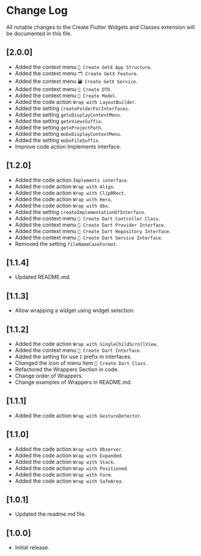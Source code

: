 # Change Log

All notable changes to the Create Flutter Widgets and Classes extension will be documented in this file.

## [2.0.0]

- Added the context menu `📂 Create GetX App Structure`.
- Added the context menu `🗂️ Create GetX Feature`.
- Added the context menu `🗃️ Create GetX Service`.
- Added the context menu `📝 Create DTO`.
- Added the context menu `📝 Create Model`.
- Added the code action `Wrap with LayoutBuilder`.
- Added the setting `createFolderForInterfaces`.
- Added the setting `getxDisplayContextMenu`.
- Added the setting `getxViewsSuffix`.
- Added the setting `getxProjectPath`.
- Added the setting `mobxDisplayContextMenu`.
- Added the setting `mobxFileSuffix`.
- Improve code action Implements interface.

## [1.2.0]

- Added the code action `Implements interface`.
- Added the code action `Wrap with Align`.
- Added the code action `Wrap with ClipRRect`.
- Added the code action `Wrap with Hero`.
- Added the code action `Wrap with Obx`.
- Added the setting `createImplementationOfInterface`.
- Added the context menu `📝 Create Dart Controller Class`.
- Added the context menu `📄 Create Dart Provider Interface`.
- Added the context menu `📄 Create Dart Repository Interface`.
- Added the context menu `📄 Create Dart Service Interface`.
- Removed the setting `fileNameCaseFormat`.

## [1.1.4]

- Updated README.md.

## [1.1.3]

- Allow wrapping a widget using widget selection.

## [1.1.2]

- Added the code action `Wrap with SingleChildScrollView`.
- Added the context menu `📄 Create Dart Interface`.
- Added the setting for use `I` prefix in interfaces.
- Changed the icon of menu item `📝 Create Dart Class`.
- Refactored the Wrappers Section in code.
- Change order of Wrappers.
- Change examples of Wrappers in README.md.

## [1.1.1]

- Added the code action `Wrap with GestureDetector`.

## [1.1.0]

- Added the code action `Wrap with Observer`.
- Added the code action `Wrap with Expanded`.
- Added the code action `Wrap with Stack`.
- Added the code action `Wrap with Positioned`.
- Added the code action `Wrap with Form`.
- Added the code action `Wrap with SafeArea`.

## [1.0.1]

- Updated the readme.md file.

## [1.0.0]

- Initial release.
